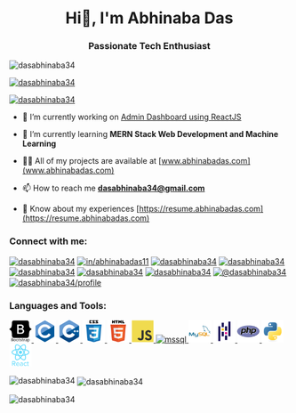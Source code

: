 <h1 align="center">Hi👋, I'm Abhinaba Das</h1>
<h3 align="center">Passionate Tech Enthusiast</h3>

<p align="left"> <img src="https://komarev.com/ghpvc/?username=dasabhinaba34&label=Profile%20views&color=0e75b6&style=flat" alt="dasabhinaba34" /> </p>

<p align="left"> <a href="https://github.com/ryo-ma/github-profile-trophy"><img src="https://github-profile-trophy.vercel.app/?username=dasabhinaba34" alt="dasabhinaba34" /></a> </p>

<p align="left"> <a href="https://twitter.com/dasabhinaba34" target="blank"><img src="https://img.shields.io/twitter/follow/dasabhinaba34?logo=twitter&style=for-the-badge" alt="dasabhinaba34" /></a> </p>

- 🔭 I’m currently working on [Admin Dashboard using ReactJS](https://github.com/dasabhinaba34/Capstone-Project-ReactHBE)

- 🌱 I’m currently learning **MERN Stack Web Development and Machine Learning**

- 👨‍💻 All of my projects are available at [www.abhinabadas.com](www.abhinabadas.com)

- 📫 How to reach me **dasabhinaba34@gmail.com**

- 📄 Know about my experiences [https://resume.abhinabadas.com](https://resume.abhinabadas.com)

<h3 align="left">Connect with me:</h3>
<p align="left">
<a href="https://twitter.com/dasabhinaba34" target="blank"><img align="center" src="https://raw.githubusercontent.com/rahuldkjain/github-profile-readme-generator/master/src/images/icons/Social/twitter.svg" alt="dasabhinaba34" height="30" width="40" /></a>
<a href="https://linkedin.com/in/in/abhinabadas11" target="blank"><img align="center" src="https://raw.githubusercontent.com/rahuldkjain/github-profile-readme-generator/master/src/images/icons/Social/linked-in-alt.svg" alt="in/abhinabadas11" height="30" width="40" /></a>
<a href="https://fb.com/dasabhinaba34" target="blank"><img align="center" src="https://raw.githubusercontent.com/rahuldkjain/github-profile-readme-generator/master/src/images/icons/Social/facebook.svg" alt="dasabhinaba34" height="30" width="40" /></a>
<a href="https://instagram.com/dasabhinaba34" target="blank"><img align="center" src="https://raw.githubusercontent.com/rahuldkjain/github-profile-readme-generator/master/src/images/icons/Social/instagram.svg" alt="dasabhinaba34" height="30" width="40" /></a>
<a href="https://www.codechef.com/users/dasabhinaba34" target="blank"><img align="center" src="https://cdn.jsdelivr.net/npm/simple-icons@3.1.0/icons/codechef.svg" alt="dasabhinaba34" height="30" width="40" /></a>
<a href="https://www.hackerrank.com/dasabhinaba34" target="blank"><img align="center" src="https://raw.githubusercontent.com/rahuldkjain/github-profile-readme-generator/master/src/images/icons/Social/hackerrank.svg" alt="dasabhinaba34" height="30" width="40" /></a>
<a href="https://www.leetcode.com/dasabhinaba34" target="blank"><img align="center" src="https://raw.githubusercontent.com/rahuldkjain/github-profile-readme-generator/master/src/images/icons/Social/leet-code.svg" alt="dasabhinaba34" height="30" width="40" /></a>
<a href="https://www.hackerearth.com/@dasabhinaba34" target="blank"><img align="center" src="https://raw.githubusercontent.com/rahuldkjain/github-profile-readme-generator/master/src/images/icons/Social/hackerearth.svg" alt="@dasabhinaba34" height="30" width="40" /></a>
<a href="https://auth.geeksforgeeks.org/user/dasabhinaba34/profile" target="blank"><img align="center" src="https://raw.githubusercontent.com/rahuldkjain/github-profile-readme-generator/master/src/images/icons/Social/geeks-for-geeks.svg" alt="dasabhinaba34/profile" height="30" width="40" /></a>
</p>

<h3 align="left">Languages and Tools:</h3>
<p align="left"> <a href="https://getbootstrap.com" target="_blank" rel="noreferrer"> <img src="https://raw.githubusercontent.com/devicons/devicon/master/icons/bootstrap/bootstrap-plain-wordmark.svg" alt="bootstrap" width="40" height="40"/> </a> <a href="https://www.cprogramming.com/" target="_blank" rel="noreferrer"> <img src="https://raw.githubusercontent.com/devicons/devicon/master/icons/c/c-original.svg" alt="c" width="40" height="40"/> </a> <a href="https://www.w3schools.com/cpp/" target="_blank" rel="noreferrer"> <img src="https://raw.githubusercontent.com/devicons/devicon/master/icons/cplusplus/cplusplus-original.svg" alt="cplusplus" width="40" height="40"/> </a> <a href="https://www.w3schools.com/css/" target="_blank" rel="noreferrer"> <img src="https://raw.githubusercontent.com/devicons/devicon/master/icons/css3/css3-original-wordmark.svg" alt="css3" width="40" height="40"/> </a> <a href="https://www.w3.org/html/" target="_blank" rel="noreferrer"> <img src="https://raw.githubusercontent.com/devicons/devicon/master/icons/html5/html5-original-wordmark.svg" alt="html5" width="40" height="40"/> </a> <a href="https://developer.mozilla.org/en-US/docs/Web/JavaScript" target="_blank" rel="noreferrer"> <img src="https://raw.githubusercontent.com/devicons/devicon/master/icons/javascript/javascript-original.svg" alt="javascript" width="40" height="40"/> </a> <a href="https://www.microsoft.com/en-us/sql-server" target="_blank" rel="noreferrer"> <img src="https://www.svgrepo.com/show/303229/microsoft-sql-server-logo.svg" alt="mssql" width="40" height="40"/> </a> <a href="https://www.mysql.com/" target="_blank" rel="noreferrer"> <img src="https://raw.githubusercontent.com/devicons/devicon/master/icons/mysql/mysql-original-wordmark.svg" alt="mysql" width="40" height="40"/> </a> <a href="https://pandas.pydata.org/" target="_blank" rel="noreferrer"> <img src="https://raw.githubusercontent.com/devicons/devicon/2ae2a900d2f041da66e950e4d48052658d850630/icons/pandas/pandas-original.svg" alt="pandas" width="40" height="40"/> </a> <a href="https://www.php.net" target="_blank" rel="noreferrer"> <img src="https://raw.githubusercontent.com/devicons/devicon/master/icons/php/php-original.svg" alt="php" width="40" height="40"/> </a> <a href="https://www.python.org" target="_blank" rel="noreferrer"> <img src="https://raw.githubusercontent.com/devicons/devicon/master/icons/python/python-original.svg" alt="python" width="40" height="40"/> </a> <a href="https://reactjs.org/" target="_blank" rel="noreferrer"> <img src="https://raw.githubusercontent.com/devicons/devicon/master/icons/react/react-original-wordmark.svg" alt="react" width="40" height="40"/> </a> </p>

<p><img align="left" src="https://github-readme-stats.vercel.app/api/top-langs?username=dasabhinaba34&show_icons=true&locale=en&layout=compact" alt="dasabhinaba34" /></p>

<p>&nbsp;<img align="center" src="https://github-readme-stats.vercel.app/api?username=dasabhinaba34&show_icons=true&locale=en" alt="dasabhinaba34" /></p>

<p><img align="center" src="https://github-readme-streak-stats.herokuapp.com/?user=dasabhinaba34&" alt="dasabhinaba34" /></p>
